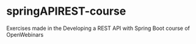# springAPIREST-course
Exercises made in the Developing a REST API with Spring Boot course of OpenWebinars
